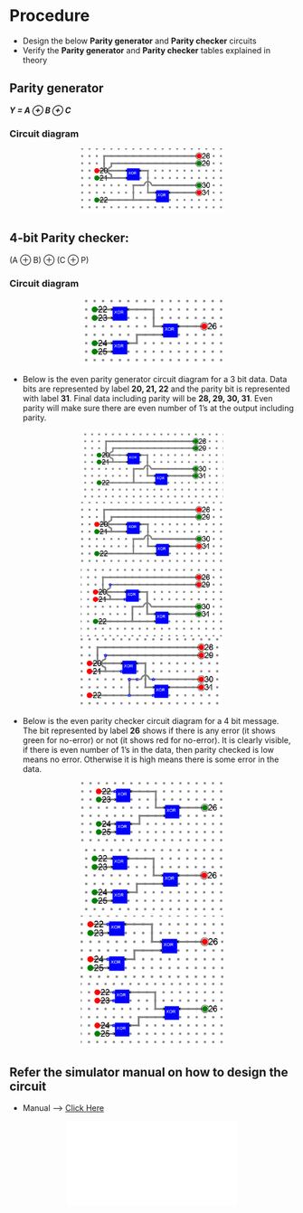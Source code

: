 # Procedure

- Design the below **Parity generator** and **Parity checker** circuits
- Verify the **Parity generator** and **Parity checker** tables explained in theory

## Parity generator

***Y = A ⊕ B ⊕ C***

### Circuit diagram
<center>
<img src='./images/Img2.png' style="width:50%;">

</center>


## 4-bit Parity checker: 

(A ⊕ B) ⊕ (C ⊕ P)

### Circuit diagram
<center>
<img src='./images/Img6.png' style="width:50%;">

</center>






- Below is the even parity generator circuit diagram for a 3 bit data. Data bits are represented by label **20, 21, 22** and the parity bit is represented with label **31**. Final data including parity will be **28, 29, 30, 31**. Even parity will make sure there are even number of 1’s at the output including parity. 

<center>
<img src='./images/Img1.png' style="width:50%;">
</center>

<center>
<img src='./images/Img2.png' style="width:50%;">

</center>
<center>
<img src='./images/Img3.png' style="width:50%;">

</center>
<center>
<img src='./images/Img4.png' style="width:50%;">

</center>


- Below is the even parity checker circuit diagram for a 4 bit message. The bit represented by label **26** shows if there is any error (it shows green for no-error) or not (it shows red for no-error). It is clearly visible, if there is even number of 1’s in the data, then parity checked is low means no error. Otherwise it is high means there is some error in the data.


<center>
<img src='./images/Img5.png' style="width:50%;">

</center>

<center>
<img src='./images/Img6.png' style="width:50%;">

</center>

<center>
<img src='./images/Img7.png' style="width:50%;">

</center>
<center>
<img src='./images/Img8.png' style="width:50%;">

</center>




## Refer the simulator manual on how to design the circuit
- Manual --> [Click Here](./simulation/coavlNew.pdf)

<center>
<embed src="./simulation/coavlNew.pdf" type="application/pdf">
</center>


